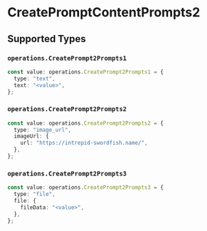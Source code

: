 # CreatePromptContentPrompts2


## Supported Types

### `operations.CreatePrompt2Prompts1`

```typescript
const value: operations.CreatePrompt2Prompts1 = {
  type: "text",
  text: "<value>",
};
```

### `operations.CreatePrompt2Prompts2`

```typescript
const value: operations.CreatePrompt2Prompts2 = {
  type: "image_url",
  imageUrl: {
    url: "https://intrepid-swordfish.name/",
  },
};
```

### `operations.CreatePrompt2Prompts3`

```typescript
const value: operations.CreatePrompt2Prompts3 = {
  type: "file",
  file: {
    fileData: "<value>",
  },
};
```

